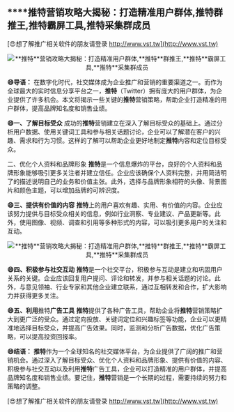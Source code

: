 ## ****推特**营销攻略大揭秘：打造精准用户群体,**推特**群推王,**推特**霸屏工具,**推特**采集群成员**

[😍想了解推广相关软件的朋友请登录 http://www.vst.tw](http://www.vst.tw)

 <center><img src="https://vst.tw/MP4/tuiguang/png/0.png" alt="**推特**营销攻略大揭秘：打造精准用户群体,**推特**群推王,**推特**霸屏工具,**推特**采集群成员"></center>

**😄导语：**
在数字化时代，社交媒体成为企业推广和营销的重要渠道之一。而作为全球最大的实时信息分享平台之一，**推特**（Twitter）拥有庞大的用户群体，为企业提供了许多机会。本文将揭示一些关键的**推特**营销策略，帮助企业打造精准的用户群体，提高品牌知名度和销售业绩。

**😄一、了解目标受众**
成功的**推特**营销建立在深入了解目标受众的基础上。通过分析用户数据、使用关键词工具和参与相关话题讨论，企业可以了解潜在客户的兴趣、需求和行为习惯。这样的了解可以帮助企业更好地制定**推特**内容和定位目标受众。

二、优化个人资料和品牌形象
**推特**是一个信息爆炸的平台，良好的个人资料和品牌形象能够吸引更多关注者并建立信任。企业应该确保个人资料完整，并用简洁明了的描述说明自己的业务和价值主张。此外，选择与品牌形象相符的头像、背景图片和颜色主题，可以增加品牌的可辨识度。

**😄三、提供有价值的内容**
**推特**上的用户喜欢有趣、实用、有价值的内容。企业应该努力提供与目标受众相关的信息，例如行业洞察、专业建议、产品更新等。此外，使用图像、视频、调查和引用等多种形式的内容，可以吸引更多用户的关注和互动。

 <center><img src="https://vst.tw/MP4/tuiguang/png/2.png" alt="**推特**营销攻略大揭秘：打造精准用户群体,**推特**群推王,**推特**霸屏工具,**推特**采集群成员"></center>

**😄四、积极参与社交互动**
**推特**是一个社交平台，积极参与互动是建立和巩固用户关系的关键。企业应该回复用户提问、评论和转发，并参与相关话题的讨论。此外，与意见领袖、行业专家和其他企业建立联系，通过互相转发和合作，扩大影响力并获得更多关注。

**😄五、利用**推特**广告工具**
**推特**提供了各种广告工具，帮助企业将**推特**营销策略扩大到更广泛的受众。通过定向投放、关键词定位和兴趣标签等功能，企业可以更精准地选择目标受众，并提高广告效果。同时，监测和分析广告数据，优化广告策略，可以提高投资回报率。

**😄结语：**
**推特**作为一个全球知名的社交媒体平台，为企业提供了广阔的推广和营销机会。通过深入了解目标受众、优化个人资料和品牌形象、提供有价值的内容、积极参与社交互动以及利用**推特**广告工具，企业可以打造精准的用户群体，并提高品牌知名度和销售业绩。要记住，**推特**营销是一个长期的过程，需要持续的努力和策略的调整。

[😍想了解推广相关软件的朋友请登录 http://www.vst.tw](http://www.vst.tw)



